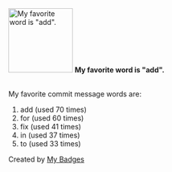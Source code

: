 <img src="https://github.com/my-badges/my-badges/blob/master/src/all-badges/favorite-word/favorite-word.png?raw=true" alt="My favorite word is &quot;add&quot;." title="My favorite word is &quot;add&quot;." width="128">
<strong>My favorite word is &quot;add&quot;.</strong>
<br><br>

My favorite commit message words are:

1. add (used 70 times)
2. for (used 60 times)
3. fix (used 41 times)
4. in (used 37 times)
5. to (used 33 times)


Created by <a href="https://github.com/my-badges/my-badges">My Badges</a>